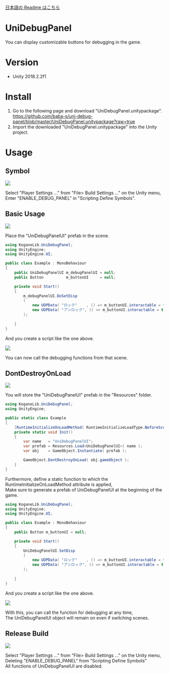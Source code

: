 [日本語の Readme はこちら](https://github.com/baba-s/uni-debug-panel/blob/master/README_JP.md)  

# UniDebugPanel

You can display customizable buttons for debugging in the game.  

# Version

- Unity 2018.2.2f1

# Install

1. Go to the following page and download "UniDebugPanel.unitypackage".  
https://github.com/baba-s/uni-debug-panel/blob/master/UniDebugPanel.unitypackage?raw=true  
2. Import the downloaded "UniDebugPanel.unitypackage" into the Unity project.  

# Usage

## Symbol

<img src="https://cdn-ak.f.st-hatena.com/images/fotolife/b/baba_s/20180805/20180805104628.png" />

Select "Player Settings ..." from "File> Build Settings ..." on the Unity menu,  
Enter "ENABLE_DEBUG_PANEL" in "Scripting Define Symbols".  

## Basic Usage

<img src="https://cdn-ak.f.st-hatena.com/images/fotolife/b/baba_s/20180805/20180805104734.png" />

Place the "UniDebugPanelUI" prefab in the scene.  

```cs
using KoganeLib.UniDebugPanel;
using UnityEngine;
using UnityEngine.UI;

public class Example : MonoBehaviour
{
    public UniDebugPanelUI m_debugPanelUI = null;
    public Button          m_buttonUI     = null;

    private void Start()
    {
        m_debugPanelUI.DoSetDisp
        (
            new UDPData( "ロック"    , () => m_buttonUI.interactable = false ),
            new UDPData( "アンロック", () => m_buttonUI.interactable = true  )
        );
        
    }
}
```

And you create a script like the one above.  

<img src="https://cdn-ak.f.st-hatena.com/images/fotolife/b/baba_s/20180805/20180805105108.gif" />

You can now call the debugging functions from that scene.

## DontDestroyOnLoad

<img src="https://cdn-ak.f.st-hatena.com/images/fotolife/b/baba_s/20180805/20180805105623.png" />

You will store the "UniDebugPanelUI" prefab in the "Resources" folder.

```cs
using KoganeLib.UniDebugPanel;
using UnityEngine;

public static class Example
{
    [RuntimeInitializeOnLoadMethod( RuntimeInitializeLoadType.BeforeSceneLoad )]
    private static void Init()
    {
        var name   = "UniDebugPanelUI";
        var prefab = Resources.Load<UniDebugPanelUI>( name );
        var obj    = GameObject.Instantiate( prefab );

        GameObject.DontDestroyOnLoad( obj.gameObject );
    }
}
```

Furthermore, define a static function to which the RuntimeInitializeOnLoadMethod attribute is applied,  
Make sure to generate a prefab of UniDebugPanelUI at the beginning of the game.  

```cs
using KoganeLib.UniDebugPanel;
using UnityEngine;
using UnityEngine.UI;

public class Example : MonoBehaviour
{
    public Button m_buttonUI = null;

    private void Start()
    {
        UniDebugPanelUI.SetDisp
        (
            new UDPData( "ロック"    , () => m_buttonUI.interactable = false ),
            new UDPData( "アンロック", () => m_buttonUI.interactable = true  )
        );
        
    }
}
```

And you create a script like the one above.

<img src="https://cdn-ak.f.st-hatena.com/images/fotolife/b/baba_s/20180805/20180805105836.gif" />

With this, you can call the function for debugging at any time,  
The UniDebugPanelUI object will remain on even if switching scenes.  

## Release Build

<img src="https://cdn-ak.f.st-hatena.com/images/fotolife/b/baba_s/20180805/20180805110417.png" />

Select "Player Settings ..." from "File> Build Settings ..." on the Unity menu,  
Deleting "ENABLE_DEBUG_PANEL" from "Scripting Define Symbols"  
All functions of UniDebugPanelUI are disabled.  
